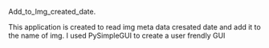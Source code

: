 Add_to_Img_created_date.

This application is created to read img meta data cresated date and add it to the name of img.
I used PySimpleGUI to create a user frendly GUI